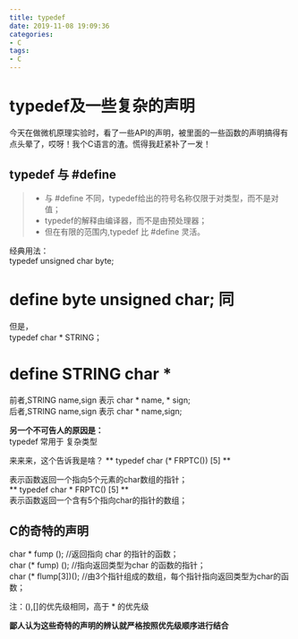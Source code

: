 ```yaml
---
title: typedef
date: 2019-11-08 19:09:36
categories:
- C
tags:
- C
---
```


# typedef及一些复杂的声明   

今天在做微机原理实验时，看了一些API的声明，被里面的一些函数的声明搞得有点头晕了，哎呀！我个C语言的渣。慌得我赶紧补了一发！

## typedef 与 #define  

> - 与 #define 不同，typedef给出的符号名称仅限于对类型，而不是对值；   
> - typedef的解释由编译器，而不是由预处理器；  
> - 但在有限的范围内,typedef 比 #define 灵活。

经典用法：  
typedef unsigned char byte;  
# define byte unsigned char;  同  

但是，  
typedef char * STRING；
# define STRING char *     

前者,STRING name,sign 表示 char * name, * sign;  
后者,STRING name,sign 表示 char * name,sign;    


**另一个不可告人的原因是：**     
typedef 常用于 复杂类型      

来来来，这个告诉我是啥？  ** typedef char (* FRPTC()) [5] **    

表示函数返回一个指向5个元素的char数组的指针；   
** typedef char * FRPTC() [5] **     
表示函数返回一个含有5个指向char的指针的数组；   

## C的奇特的声明


char * fump ();       //返回指向 char 的指针的函数；    
char (* fump) ();     //指向返回类型为char 的函数的指针；   
char (* flump[3])();  //由3个指针组成的数组，每个指针指向返回类型为char的函数；   

注：(),[]的优先级相同，高于 * 的优先级

**鄙人认为这些奇特的声明的辨认就严格按照优先级顺序进行结合**
